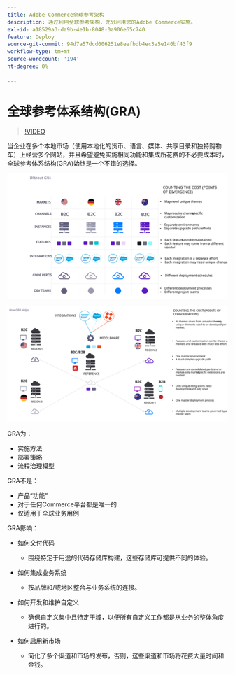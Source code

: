 ```yaml
---
title: Adobe Commerce全球参考架构
description: 通过利用全球参考架构，充分利用您的Adobe Commerce实施。
exl-id: a18529a3-da9b-4e1b-8048-0a906e65c740
feature: Deploy
source-git-commit: 94d7a57dcd006251e8eefbdb4ec3a5e140bf43f9
workflow-type: tm+mt
source-wordcount: '194'
ht-degree: 0%

---
```


# 全球参考体系结构(GRA)

>[!VIDEO](https://video.tv.adobe.com/v/3410528/?quality=12&learn=on)

当企业在多个本地市场（使用本地化的货币、语言、媒体、共享目录和独特购物车）上经营多个网站，并且希望避免实施相同功能和集成所花费的不必要成本时，全球参考体系结构(GRA)始终是一个不错的选择。

![说明体系结构差异成本的表](../../assets/playbooks/divergent-architecture.svg)

![说明在体系结构中整合的成本的表](../../assets/playbooks/consolidated-architecture.svg)

GRA为：

- 实施方法
- 部署策略
- 流程治理模型

GRA不是：

- 产品“功能”
- 对于任何Commerce平台都是唯一的
- 仅适用于全球业务用例

GRA影响：

- 如何交付代码

   - 围绕特定于用途的代码存储库构建，这些存储库可提供不同的体验。

- 如何集成业务系统

   - 按品牌和/或地区整合与业务系统的连接。

- 如何开发和维护自定义

   - 确保自定义集中且特定于域，以便所有自定义工作都是从业务的整体角度进行的。

- 如何启用新市场

   - 简化了多个渠道和市场的发布，否则，这些渠道和市场将花费大量时间和金钱。

